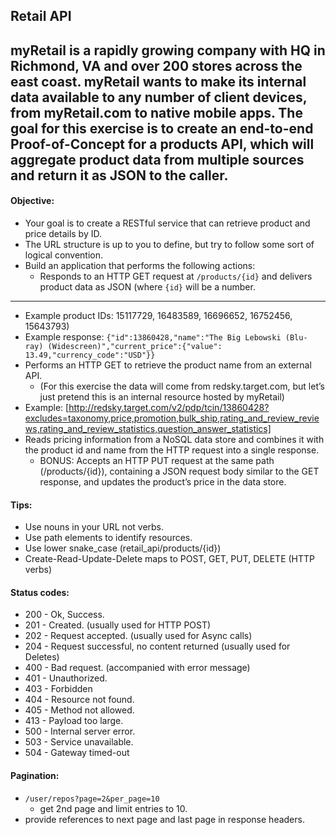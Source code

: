 ## Retail API

myRetail is a rapidly growing company with HQ in Richmond, VA and over 200 stores across the east coast.
myRetail wants to make its internal data available to any number of client devices, from myRetail.com to native mobile apps.
The goal for this exercise is to create an end-to-end Proof-of-Concept for a products API,
which will aggregate product data from multiple sources and return it as JSON to the caller.
---
#### Objective:
* Your goal is to create a RESTful service that can retrieve product and price details by ID.
* The URL structure is up to you to define, but try to follow some sort of logical convention.
* Build an application that performs the following actions:
    - Responds to an HTTP GET request at `/products/{id}` and delivers product data as JSON (where `{id}` will be a number.
---

* Example product IDs: 15117729, 16483589, 16696652, 16752456, 15643793)
* Example response:
    `{"id":13860428,"name":"The Big Lebowski (Blu-ray) (Widescreen)","current_price":{"value": 13.49,"currency_code":"USD"}}`
* Performs an HTTP GET to retrieve the product name from an external API.
    - (For this exercise the data will come from redsky.target.com, but let’s just pretend this is an internal resource hosted by myRetail)
* Example: [http://redsky.target.com/v2/pdp/tcin/13860428?excludes=taxonomy,price,promotion,bulk_ship,rating_and_review_reviews,rating_and_review_statistics,question_answer_statistics]
* Reads pricing information from a NoSQL data store and combines it with the product id and name from the HTTP request into a single response.
    - BONUS: Accepts an HTTP PUT request at the same path (/products/{id}), containing a JSON request body similar to the GET response,
        and updates the product’s price in the data store.


#### Tips:
* Use nouns in your URL not verbs.
* Use path elements to identify resources.
* Use lower snake_case (retail_api/products/{id})
* Create-Read-Update-Delete maps to POST, GET, PUT, DELETE (HTTP verbs)


#### Status codes:
* 200 - Ok, Success.
* 201 - Created. (usually used for HTTP POST)
* 202 - Request accepted. (usually used for Async calls)
* 204 - Request successful, no content returned (usually used for Deletes)
* 400 - Bad request. (accompanied with error message)
* 401 - Unauthorized.
* 403 - Forbidden
* 404 - Resource not found.
* 405 - Method not allowed.
* 413 - Payload too large.
* 500 - Internal server error.
* 503 - Service unavailable.
* 504 - Gateway timed-out


#### Pagination:
* `/user/repos?page=2&per_page=10`
    - get 2nd page and limit entries to 10.
* provide references to next page and last page in response headers.